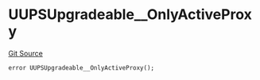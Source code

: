 # UUPSUpgradeable__OnlyActiveProxy
[Git Source](https://github.com/ContractLabs/foundry-bountykinds-contract/blob/67e6855d3beabdf242cc0b51d9e53b087a5235b9/src/oz-custom/oz/proxy/utils/UUPSUpgradeable.sol)


```solidity
error UUPSUpgradeable__OnlyActiveProxy();
```

